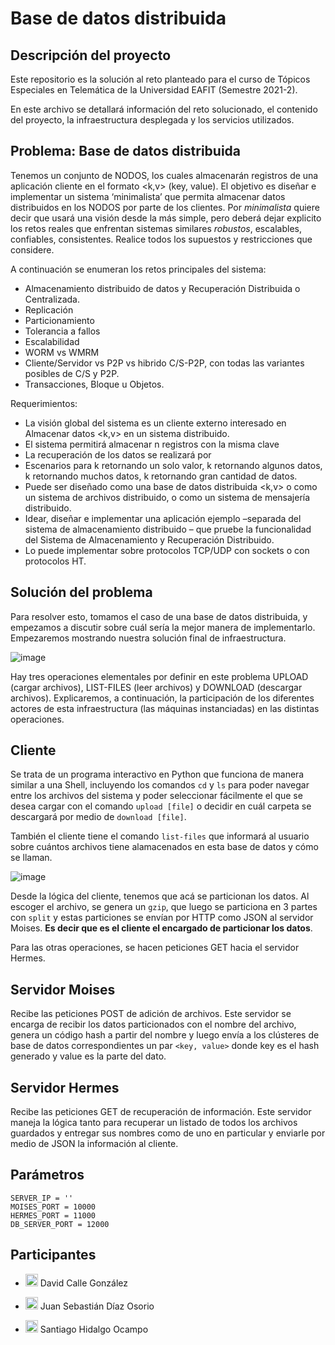 # Base de datos distribuida

## Descripción del proyecto

Este repositorio es la solución al reto planteado para el curso de Tópicos Especiales en Telemática de la Universidad EAFIT (Semestre 2021-2).

En este archivo se detallará información del reto solucionado, el contenido del proyecto, la infraestructura desplegada y los servicios utilizados.

## Problema: Base de datos distribuida

Tenemos un conjunto de NODOS, los cuales almacenarán registros de una aplicación cliente en el formato <k,v> (key, value). El objetivo es diseñar e implementar un sistema ‘minimalista’ que permita almacenar datos distribuidos en los NODOS por parte de los clientes. Por <i>minimalista</i> quiere decir que usará una visión desde la más simple, pero deberá dejar explicito los retos reales que enfrentan sistemas similares <i>robustos</i>, escalables, confiables, consistentes. Realice todos los supuestos y restricciones que considere.

A continuación se enumeran los retos principales del sistema:

- Almacenamiento distribuido de datos y Recuperación Distribuida o Centralizada.
- Replicación
- Particionamiento
- Tolerancia a fallos
- Escalabilidad
- WORM vs WMRM
- Cliente/Servidor vs P2P vs hibrido C/S-P2P, con todas las variantes posibles de C/S y P2P.
- Transacciones, Bloque u Objetos.

Requerimientos:
- La visión global del sistema es un cliente externo interesado en Almacenar datos <k,v> en un sistema distribuido.
- El sistema permitirá almacenar n registros con la misma clave <k>
- La recuperación de los datos se realizará por <k>
- Escenarios para k retornando un solo valor, k retornando algunos datos, k retornando muchos datos, k retornando gran cantidad de datos.
- Puede ser diseñado como una base de datos distribuida <k,v> o como un sistema de archivos distribuido, o como un sistema de mensajería distribuido.
- Idear, diseñar e implementar una aplicación ejemplo –separada del sistema de almacenamiento distribuido – que    pruebe la funcionalidad del Sistema de Almacenamiento y Recuperación Distribuido.
- Lo puede implementar sobre protocolos TCP/UDP con sockets o con protocolos HT.

## Solución del problema

Para resolver esto, tomamos el caso de una base de datos distribuida, y empezamos a discutir sobre cuál sería la mejor manera de implementarlo. Empezaremos mostrando nuestra solución final de infraestructura.

![image](https://user-images.githubusercontent.com/52968530/135775601-141e6fd3-cbe9-4dc0-ba09-d9fb6b2b0a3d.png)

Hay tres operaciones elementales por definir en este problema UPLOAD (cargar archivos), LIST-FILES (leer archivos) y DOWNLOAD (descargar archivos). Explicaremos, a continuación, la participación de los diferentes actores de esta infraestructura (las máquinas instanciadas) en las distintas operaciones.

## Cliente

Se trata de un programa interactivo en Python que funciona de manera similar a una Shell, incluyendo los comandos `cd` y `ls` para poder navegar entre los archivos del sistema y poder seleccionar fácilmente el que se desea cargar con el comando `upload [file]` o decidir en cuál carpeta se descargará por medio de `download [file]`.

También el cliente tiene el comando `list-files` que informará al usuario sobre cuántos archivos tiene alamacenados en esta base de datos y cómo se llaman.

![image](https://user-images.githubusercontent.com/52968530/135774506-d0e81f01-52ab-43e7-bbb3-69769074fde1.png)

Desde la lógica del cliente, tenemos que acá se particionan los datos. Al escoger el archivo, se genera un `gzip`, que luego se particiona en 3 partes con `split` y estas particiones se envían por HTTP como JSON al servidor Moises. **Es decir que es el cliente el encargado de particionar los datos**.

Para las otras operaciones, se hacen peticiones GET hacia el servidor Hermes.
## Servidor Moises

Recibe las peticiones POST de adición de archivos. Este servidor se encarga de recibir los datos particionados con el nombre del archivo, genera un código hash a partir del nombre y luego envía a los clústeres de base de datos correspondientes un par `<key, value>` donde key es el hash generado y value es la parte del dato.

## Servidor Hermes

Recibe las peticiones GET de recuperación de información. Este servidor maneja la lógica tanto para recuperar un listado de todos los archivos guardados y entregar sus nombres como de uno en particular y enviarle por medio de JSON la información al cliente.

## Parámetros

```.env
SERVER_IP = ''
MOISES_PORT = 10000
HERMES_PORT = 11000
DB_SERVER_PORT = 12000
```

## Participantes

- <a href="https://github.com/dcalleg707"><img src="https://image.flaticon.com/icons/png/512/25/25231.png" width=20></a> David Calle González

- <a href="https://github.com/juansedo"><img src="https://image.flaticon.com/icons/png/512/25/25231.png" width=20></a> Juan Sebastián Díaz Osorio 

- <a href="https://github.com/sanhidalgoo"><img src="https://image.flaticon.com/icons/png/512/25/25231.png" width=20></a> Santiago Hidalgo Ocampo 
